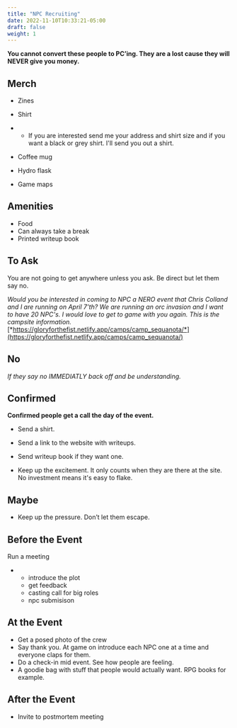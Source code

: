 ```yaml
---
title: "NPC Recruiting"
date: 2022-11-10T10:33:21-05:00
draft: false
weight: 1
---
```


**You cannot convert these people to PC’ing. They are a lost cause they will NEVER give you money.**

## Merch

- Zines

- Shirt

- - If you are interested send me your address and shirt size and if you want a black or grey shirt. I'll send you out a shirt. 

- Coffee mug

- Hydro flask

- Game maps

## Amenities 

- Food
- Can always take a break
- Printed writeup book

## To Ask

You are not going to get anywhere unless you ask. Be direct but let them say no. 

*Would you be interested in coming to NPC a NERO event that Chris Colland and I are running on April 7’th? We are running an orc invasion and I want to have 20 NPC's. I would love to get to game with you again. This is the campsite information.*  [*https://gloryforthefist.netlify.app/camps/camp_sequanota/*](https://gloryforthefist.netlify.app/camps/camp_sequanota/)



## No

*If they say no IMMEDIATLY back off and be understanding.* 

## Confirmed

**Confirmed people get a call the day of the event.** 

- Send a shirt.

- Send a link to the website with writeups.

- Send writeup book if they want one.

- Keep up the excitement. It only counts when they are there at the site. No investment means it's easy to flake.  

  

## Maybe

  - Keep up the pressure. Don’t let them escape.

## Before the Event

Run a meeting 

- - introduce the plot
  - get feedback 
  - casting call for big roles
  - npc submisison

## At the Event 

- Get a posed photo of the crew
- Say thank you. At game on introduce each NPC one at a time and everyone claps for them.  
- Do a check-in mid event. See how people are feeling. 
- A goodie bag with stuff that people would actually want. RPG books for example. 

## After the Event

- Invite to postmortem meeting 